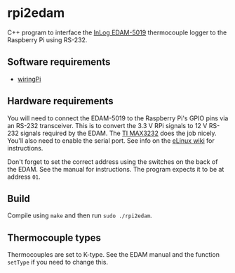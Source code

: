 # rpi2edam
C++ program to interface the [InLog EDAM-5019](http://www.audon.co.uk/usb_multi/edam5019.html) thermocouple logger to the Raspberry Pi using RS-232.

## Software requirements
* [wiringPi](http://wiringpi.com)

## Hardware requirements
You will need to connect the EDAM-5019 to the Raspberry Pi's GPIO pins via an RS-232 transceiver. This is to convert the 3.3 V RPi signals to 12 V RS-232 signals required by the EDAM. The [TI MAX3232](http://www.ti.com/product/max3232) does the job nicely. You'll also need to enable the serial port. See info on the [eLinux wiki](http://elinux.org/RPi_Serial_Connection) for instructions.

Don't forget to set the correct address using the switches on the back of the EDAM. See the manual for instructions. The program expects it to be at address `01`.

## Build
Compile using `make` and then run `sudo ./rpi2edam`.

## Thermocouple types
Thermocouples are set to K-type. See the EDAM manual and the function `setType` if you need to change this.
